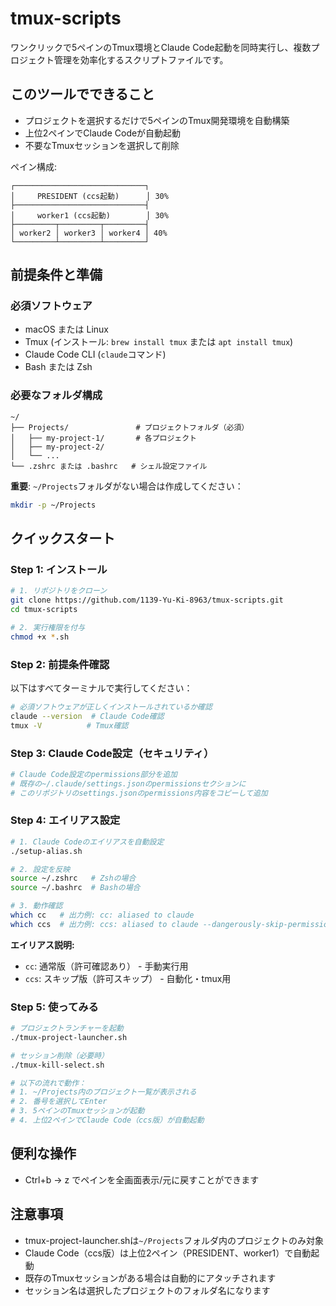 # tmux-scripts

ワンクリックで5ペインのTmux環境とClaude Code起動を同時実行し、複数プロジェクト管理を効率化するスクリプトファイルです。

## このツールでできること

- プロジェクトを選択するだけで5ペインのTmux開発環境を自動構築
- 上位2ペインでClaude Codeが自動起動
- 不要なTmuxセッションを選択して削除

ペイン構成:
```
┌─────────────────────────────┐
│     PRESIDENT (ccs起動)      │ 30%
├─────────────────────────────┤
│     worker1 (ccs起動)        │ 30%
├─────────┬─────────┬─────────┤
│ worker2 │ worker3 │ worker4 │ 40%
└─────────┴─────────┴─────────┘
```

## 前提条件と準備

### 必須ソフトウェア
- macOS または Linux
- Tmux (インストール: `brew install tmux` または `apt install tmux`)
- Claude Code CLI (`claude`コマンド)
- Bash または Zsh

### 必要なフォルダ構成
```
~/
├── Projects/               # プロジェクトフォルダ（必須）
│   ├── my-project-1/       # 各プロジェクト
│   ├── my-project-2/
│   └── ...
└── .zshrc または .bashrc   # シェル設定ファイル
```

**重要**: `~/Projects`フォルダがない場合は作成してください：
```bash
mkdir -p ~/Projects
```

## クイックスタート

### Step 1: インストール
```bash
# 1. リポジトリをクローン
git clone https://github.com/1139-Yu-Ki-8963/tmux-scripts.git
cd tmux-scripts

# 2. 実行権限を付与
chmod +x *.sh
```

### Step 2: 前提条件確認
以下はすべてターミナルで実行してください：

```bash
# 必須ソフトウェアが正しくインストールされているか確認
claude --version  # Claude Code確認
tmux -V          # Tmux確認
```

### Step 3: Claude Code設定（セキュリティ）
```bash
# Claude Code設定のpermissions部分を追加
# 既存の~/.claude/settings.jsonのpermissionsセクションに
# このリポジトリのsettings.jsonのpermissions内容をコピーして追加
```

### Step 4: エイリアス設定
```bash
# 1. Claude Codeのエイリアスを自動設定
./setup-alias.sh

# 2. 設定を反映
source ~/.zshrc   # Zshの場合
source ~/.bashrc  # Bashの場合

# 3. 動作確認
which cc   # 出力例: cc: aliased to claude
which ccs  # 出力例: ccs: aliased to claude --dangerously-skip-permissions
```

**エイリアス説明:**
- `cc`: 通常版（許可確認あり） - 手動実行用
- `ccs`: スキップ版（許可スキップ） - 自動化・tmux用

### Step 5: 使ってみる
```bash
# プロジェクトランチャーを起動
./tmux-project-launcher.sh

# セッション削除（必要時）
./tmux-kill-select.sh

# 以下の流れで動作：
# 1. ~/Projects内のプロジェクト一覧が表示される
# 2. 番号を選択してEnter
# 3. 5ペインのTmuxセッションが起動
# 4. 上位2ペインでClaude Code（ccs版）が自動起動
```

## 便利な操作

- Ctrl+b → z でペインを全画面表示/元に戻すことができます

## 注意事項

- tmux-project-launcher.shは`~/Projects`フォルダ内のプロジェクトのみ対象
- Claude Code（ccs版）は上位2ペイン（PRESIDENT、worker1）で自動起動
- 既存のTmuxセッションがある場合は自動的にアタッチされます
- セッション名は選択したプロジェクトのフォルダ名になります
